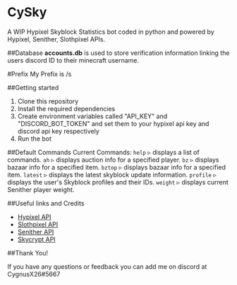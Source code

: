 # CySky

A WIP Hypixel Skyblock Statistics bot coded in python and powered by Hypixel, Senither, Slothpixel APIs.

##Database
**accounts.db** is used to store verification information linking the users discord ID to their minecraft username.

#Prefix
My Prefix is /s

##Getting started
1. Clone this repository
2. Install the required dependencies
3. Create environment variables called "API_KEY" and "DISCORD_BOT_TOKEN" and set them to your hypixel api key and discord api key respectively
4. Run the bot

##Default Commands
Current Commands:
`help` ▹ displays a list of commands.
`ah` ▹ displays auction info for a specified player.
`bz` ▹ displays bazaar info for a specified item.
`bztop` ▹ displays bazaar info for a specified item.
`latest` ▹ displays the latest skyblock update information.
`profile` ▹ displays the user's Skyblock profiles and their IDs.
`weight` ▹ displays current Senither player weight.

##Useful links and Credits
 - [Hypixel API](https://api.hypixel.net/)
 - [Slothpixel API](https://docs.slothpixel.me/)
 - [Senither API](https://hypixel-api.senither.com/)
 - [Skycrypt API](https://sky.shiiyu.moe/api)

##Thank You!

If you have any questions or feedback you can add me on discord at CygnusX26#5667

